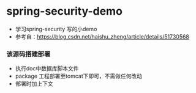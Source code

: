 # spring-security-demo
* 学习spring-security 写的小demo
* 参考自：https://blog.csdn.net/haishu_zheng/article/details/51730568

### 该源码搭建部署

* 执行doc中数据库脚本文件
* package 工程部署至tomcat下即可，不需做任何改动
* 部署时加上下文
